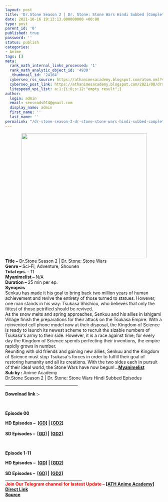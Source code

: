 ```yaml
---
layout: post
title: 'Dr.Stone Season 2 | Dr. Stone: Stone Wars Hindi Subbed [Completed]'
date: 2021-10-16 19:13:13.000000000 +00:00
type: post
parent_id: '0'
published: true
password: ''
status: publish
categories:
- Anime
tags: []
meta:
  rank_math_internal_links_processed: '1'
  rank_math_analytic_object_id: '4930'
  _thumbnail_id: '24164'
  cyberseo_rss_source: https://athanimesacademy.blogspot.com/atom.xml?start-index=151&max-results=150
  cyberseo_post_link: https://athanimesacademy.blogspot.com/2021/08/drstone-season-2-dr-stone-stone-wars.html
  litespeed_vpi_list: a:1:{i:0;s:12:"empty result";}
author:
  login: admin
  email: senseads014@gmail.com
  display_name: admin
  first_name: ''
  last_name: ''
permalink: "/dr-stone-season-2-dr-stone-stone-wars-hindi-subbed-completed/"
---
```

<div class="separator" style="clear: both; text-align: center;"> <a href="https://lh3.googleusercontent.com/-nmoYtM_7jro/YK1gegjULeI/AAAAAAAACto/g-DJO7KmF6IX3cHyuakc67OY28ZEG7xxACLcBGAsYHQ/s1600/1621975154166887-0.png" style="margin-left: 1em; margin-right: 1em;"> <img border="0" src="{{ site.baseurl }}/assets/2021/10/1621975154166887-0.png" width="400" /> </a></div>
<div></div>
<div><b>Title –</b> Dr.Stone Season 2 | Dr. Stone: Stone Wars</div>
<div><b>Genre – </b>Sci-Fi, Adventure, Shounen</div>
<div><b>Total eps. –</b> 11</div>
<div><b>Myanimelist – </b>N/A</div>
<div><b>Duration – </b>25 min per ep.</div>
<div></div>
<div><b>Synopsis</b></div>
<div>Senkuu has made it his goal to bring back two million years of human achievement and revive the entirety of those turned to statues. However, one man stands in his way: Tsukasa Shishiou, who believes that only the fittest of those petrified should be revived.</div>
<div></div>
<div>As the snow melts and spring approaches, Senkuu and his allies in Ishigami Village finish the preparations for their attack on the Tsukasa Empire. With a reinvented cell phone model now at their disposal, the Kingdom of Science is ready to launch its newest scheme to recruit the sizable numbers of Tsukasa's army to their side. However, it is a race against time; for every day the Kingdom of Science spends perfecting their inventions, the empire rapidly grows in number.</div>
<div></div>
<div>Reuniting with old friends and gaining new allies, Senkuu and the Kingdom of Science must stop Tsukasa's forces in order to fulfill their goal of restoring humanity and all its creations. With the two sides each in pursuit of their ideal world, the Stone Wars have now begun!...<a href="https://myanimelist.net/anime/40852/Dr_Stone__Stone_Wars"><b>Myanimelist</b></a></div>
<div></div>
<div><b>Sub by :&nbsp;</b>Anime Academy</div>
<div></div>
<div>Dr.Stone Season 2 | Dr. Stone: Stone Wars Hindi Subbed Episodes</div>
<div>
<div>
<div><b><u>&nbsp; &nbsp; &nbsp; &nbsp; &nbsp; &nbsp; &nbsp; &nbsp; &nbsp; &nbsp; &nbsp;</u></b><b><u>&nbsp; &nbsp; &nbsp; &nbsp; &nbsp; &nbsp; &nbsp; &nbsp; &nbsp; &nbsp; &nbsp;</u></b><b><u>&nbsp; &nbsp; &nbsp; &nbsp; &nbsp; &nbsp; &nbsp; &nbsp; &nbsp; &nbsp; &nbsp;</u></b><b><u>&nbsp; &nbsp; &nbsp; &nbsp;</u></b></div>
<div><b><br /></b></div>
<div><b>Download link :-</b></div>
<p><b />
<div><b><br /></b></div>
<p>Episode&nbsp;<b>00</b></div>
<div>
<div></div>
<div><b>HD Episodes –&nbsp;&nbsp;<a href="https://l4s.cc/a/e/JPZ/aHR0cHM6Ly9kcml2ZS5nb29nbGUuY29tL2ZvbGRlcnZpZXc/aWQ9MTQ0a0FXeWFIY0tLX2Jib2xsX2h1SzRLeWRVVHd2a0JH">[GD]</a>&nbsp;|&nbsp;<a href="https://l4s.cc/a/e/JPZ/aHR0cHM6Ly9kcml2ZS5nb29nbGUuY29tL2ZvbGRlcnZpZXc/aWQ9MTQ0a0FXeWFIY0tLX2Jib2xsX2h1SzRLeWRVVHd2a0JH">[GD2]</a></b></div>
<div><b>&nbsp;&nbsp; &nbsp; &nbsp; &nbsp; &nbsp; &nbsp; &nbsp; &nbsp;&nbsp;</b></div>
<div><b>SD Episodes –&nbsp;&nbsp;<a href="https://l4s.cc/a/e/JPZ/aHR0cHM6Ly9kcml2ZS5nb29nbGUuY29tL2ZvbGRlcnZpZXc/aWQ9MTRBMDhGNTJ2ZkZmaXhiSlJKUF9VZWdaSnk1Tk9tZ1VO">[GD]</a>&nbsp;|&nbsp;<a href="https://l4s.cc/a/e/JPZ/aHR0cHM6Ly9kcml2ZS5nb29nbGUuY29tL2ZvbGRlcnZpZXc/aWQ9MTRBMDhGNTJ2ZkZmaXhiSlJKUF9VZWdaSnk1Tk9tZ1VO">[GD2]</a></b></div>
</div>
<p><b />
<div><b><br /></b></div>
<p>Episode&nbsp;<b>1-11</b>
<div></div>
<div><b>HD Episodes –&nbsp;&nbsp;<a href="https://l4s.cc/a/e/JPZ/aHR0cHM6Ly9kcml2ZS5nb29nbGUuY29tL2ZvbGRlcnZpZXc/aWQ9MTRJVmgtM04wVUZaUTJmTXNBVmJzNVNjd1VmRkVwV3dV">[GD]</a>&nbsp;|&nbsp;<a href="https://l4s.cc/a/e/JPZ/aHR0cHM6Ly9kcml2ZS5nb29nbGUuY29tL2ZvbGRlcnZpZXc/aWQ9MTRJVmgtM04wVUZaUTJmTXNBVmJzNVNjd1VmRkVwV3dV">[GD2]</a></b></div>
<div><b>&nbsp;&nbsp; &nbsp; &nbsp; &nbsp; &nbsp; &nbsp; &nbsp; &nbsp;&nbsp;</b></div>
<div><b>SD Episodes –&nbsp;&nbsp;<a href="https://l4s.cc/a/e/JPZ/aHR0cHM6Ly9kcml2ZS5nb29nbGUuY29tL2ZvbGRlcnZpZXc/aWQ9MTRPMnE3dHpVVUJFSmpGSDRGcjZncDBtS0c0OEVxUFRu">[GD]</a>&nbsp;|&nbsp;<a href="https://l4s.cc/a/e/JPZ/aHR0cHM6Ly9kcml2ZS5nb29nbGUuY29tL2ZvbGRlcnZpZXc/aWQ9MTRPMnE3dHpVVUJFSmpGSDRGcjZncDBtS0c0OEVxUFRu">[GD2]</a></b></div>
</div>
<div></div>
<div>
<div>
<div><u>&nbsp; &nbsp; &nbsp; &nbsp; &nbsp; &nbsp; &nbsp; &nbsp; &nbsp; &nbsp; &nbsp; &nbsp; &nbsp; &nbsp; &nbsp; &nbsp; &nbsp; &nbsp; &nbsp; &nbsp; &nbsp;</u><u>&nbsp; &nbsp; &nbsp; &nbsp; &nbsp; &nbsp; &nbsp; &nbsp; &nbsp; &nbsp; &nbsp; &nbsp; &nbsp; &nbsp; &nbsp; &nbsp; &nbsp;</u></div>
<div></div>
<div><b><span style="color: red;">Join Our Telegram channel for lastest Update –&nbsp;</span><a href="http://telegram.me/athanimeacademy">[ATH Anime Academy]</a></b></div>
</div>
<div></div>
</div>
<link rel="stylesheet" href="https://cdnjs.cloudflare.com/ajax/libs/font-awesome/4.7.0/css/font-awesome.min.css" />
<div class="divbtn"> <a href="https://handymansurrender.com/fihup8buzv?key=94550f7ce39444073321dde3b8782f97" class="btn"><i class="fa fa-download"></i> Direct Link</a> <br /><a href="https://athanimesacademy.blogspot.com/2021/08/drstone-season-2-dr-stone-stone-wars.html">Source</a> </div>
